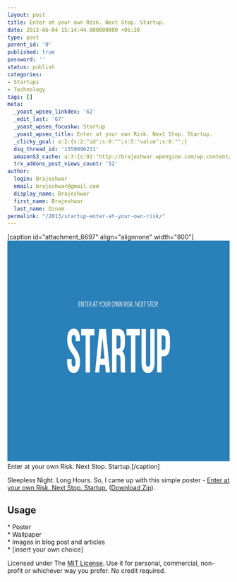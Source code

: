 ```yaml
---
layout: post
title: Enter at your own Risk. Next Stop. Startup.
date: 2013-06-04 15:14:44.000000000 +05:30
type: post
parent_id: '0'
published: true
password: ''
status: publish
categories:
- Startups
- Technology
tags: []
meta:
  _yoast_wpseo_linkdex: '62'
  _edit_last: '67'
  _yoast_wpseo_focuskw: Startup
  _yoast_wpseo_title: Enter at your own Risk. Next Stop. Startup.
  _clicky_goal: a:2:{s:2:"id";s:0:"";s:5:"value";s:0:"";}
  dsq_thread_id: '1359096231'
  amazonS3_cache: a:3:{s:91:"http://brajeshwar.wpengine.com/wp-content/uploads/startup-enter-at-your-own-risk-2980B9.jpg";i:6697;s:88:"http://media.brajeshwar.com/wp-content/uploads/startup-enter-at-your-own-risk-2980B9.jpg";i:6697;s:89:"https://media.brajeshwar.com/wp-content/uploads/startup-enter-at-your-own-risk-2980B9.jpg";i:6697;}
  trx_addons_post_views_count: '52'
author:
  login: Brajeshwar
  email: brajeshwar@gmail.com
  display_name: Brajeshwar
  first_name: Brajeshwar
  last_name: Oinam
permalink: "/2013/startup-enter-at-your-own-risk/"
---
```

<p>[caption id="attachment_6697" align="alignnone" width="800"]<a href="https://github.com/brajeshwar/startup-enter-at-your-own-risk"><img src="/static/2013/06/startup-enter-at-your-own-risk-2980B9.jpg" alt="Enter at your own Risk. Next Stop. Startup." width="800" height="500" class="size-full wp-image-6697" /></a> Enter at your own Risk. Next Stop. Startup.[/caption]</p>
<p>Sleepless Night. Long Hours. So, I came up with this simple poster - <a href="https://github.com/brajeshwar/startup-enter-at-your-own-risk">Enter at your own Risk. Next Stop. Startup.</a> (<a href="https://github.com/brajeshwar/startup-enter-at-your-own-risk/archive/master.zip" download="startup-enter-at-your-own-risk.zip">Download Zip</a>).</p>
<h2>Usage</h2>
<p>* Poster<br />
* Wallpaper<br />
* Images in blog post and articles<br />
* [insert your own choice]</p>
<p>Licensed under The <a href="http://opensource.org/licenses/MIT">MIT License</a>. Use it for personal, commercial, non-profit or whichever way you prefer. No credit required.</p>
